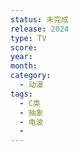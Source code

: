 ```yaml
---
status: 未完成
release: 2024
type: TV
score:
year:
month:
category:
  - 动漫
tags:
  - C类
  - 抽象
  - 电波
  - 
---
```

